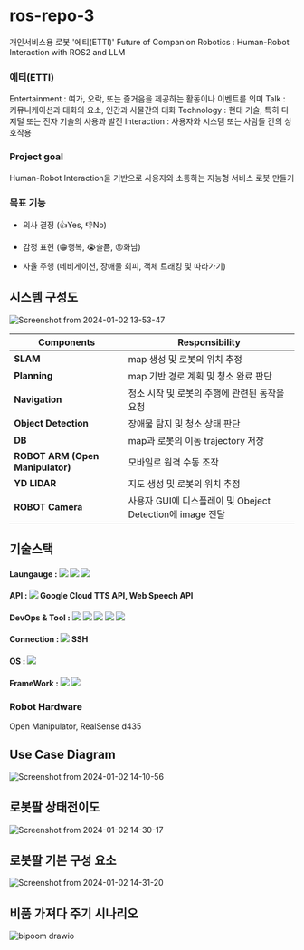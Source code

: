 # ros-repo-3
개인서비스용 로봇 '에티(ETTI)' Future of Companion Robotics : Human-Robot Interaction with ROS2 and LLM

### 에티(ETTI)

Entertainment : 여가, 오락, 또는 즐거음을 제공하는 활동이나 이벤트를 의미
Talk : 커뮤니케이션과 대화의 요소, 인간과 사물간의 대화
Technology : 현대 기술, 특히 디지털 또는 전자 기술의 사용과 발전
Interaction : 사용자와 시스템 또는 사람들 간의 상호작용

### Project goal
Human-Robot Interaction을 기반으로 사용자와 소통하는 지능형 서비스 로봇 만들기 

### 목표 기능 

- 의사 결정 (👍Yes, 👎No)

- 감정 표현 (😁행복, 😭슬픔, 😡화남)

- 자율 주행 (네비게이션, 장애물 회피, 객체 트래킹 및 따라가기) 



## 시스템 구성도
![Screenshot from 2024-01-02 13-53-47](https://github.com/addinedu-ros-3rd/ros-repo-3/assets/146153568/491d80cc-f796-467c-8124-3bb47f20dafe)

|Components|Responsibility|
|---|---|
|**SLAM**|map 생성 및 로봇의 위치 추정|
|**Planning**|map 기반 경로 계획 및 청소 완료 판단|
|**Navigation**|청소 시작 및 로봇의 주행에 관련된 동작을 요청|
|**Object Detection**|장애물 탐지 및 청소 상태 판단|
|**DB**|map과 로봇의 이동 trajectory 저장|
|**ROBOT ARM (Open Manipulator)**|모바일로 원격 수동 조작|
|**YD LIDAR**|지도 생성 및 로봇의 위치 추정|
|**ROBOT Camera**|사용자 GUI에 디스플레이 및 Obeject Detection에 image 전달|

## 기술스택
#### Laungauge : <img src="https://img.shields.io/badge/Python-3776AB?style=flat-square&logo=Python&logoColor=white"/> <img src="https://img.shields.io/badge/C++-00599C?style=flat-square&logo=C%2B%2B&logoColor=white"/> <img src="https://img.shields.io/badge/JavaScript-F7DF1E?style=flat-square&logo=javascript&logoColor=black"/>

#### API : <img src="https://img.shields.io/badge/Google Cloud-4285F4?style=flat-square&logo=Google Cloud&logoColor=white"/> Google Cloud TTS API, Web Speech API

#### DevOps & Tool : <img src="https://img.shields.io/badge/Amazon AWS-232F3E?style=flat-square&logo=amazonaws&logoColor=white"/> <img src="https://img.shields.io/badge/GitHub-181717?style=flat-square&logo=GitHub&logoColor=white"/> <img src="https://img.shields.io/badge/MySQL-4479A1?style=flat-square&logo=MySQL&logoColor=white"/> <img src="https://img.shields.io/badge/Docker-2496ED?style=flat-square&logo=Docker&logoColor=white"/> <img src="https://img.shields.io/badge/Jira-0052CC?style=flat-square&logo=Jira&logoColor=white"/>

#### Connection : <img src="https://img.shields.io/badge/ROS-22314E?style=flat-square&logo=ROS&logoColor=white"/> SSH

#### OS : <img src="https://img.shields.io/badge/Ubuntu-E95420?style=flat-square&logo=Ubuntu&logoColor=white"/>

#### FrameWork : <img src="https://img.shields.io/badge/Flask-000000?style=flat-square&logo=flask&logoColor=white"/> <img src="https://img.shields.io/badge/OpenAI-412991?style=flat-square&logo=OpenAI&logoColor=white"/>

### Robot Hardware 
Open Manipulator, RealSense d435






## Use Case Diagram
![Screenshot from 2024-01-02 14-10-56](https://github.com/addinedu-ros-3rd/ros-repo-3/assets/146153568/300d21e0-f566-41df-aac1-43a6956aaf1e)

## 로봇팔 상태전이도
![Screenshot from 2024-01-02 14-30-17](https://github.com/addinedu-ros-3rd/ros-repo-3/assets/146153568/1669fa5f-473a-4a62-b043-8e910a9c7cd3)

## 로봇팔 기본 구성 요소
![Screenshot from 2024-01-02 14-31-20](https://github.com/addinedu-ros-3rd/ros-repo-3/assets/146153568/7b9c7e8b-d9f4-40cd-9649-b8c86d72ec11)

## 비품 가져다 주기 시나리오
![bipoom drawio](https://github.com/addinedu-ros-3rd/ros-repo-3/assets/146153568/a4704649-b1ed-47cb-92a2-4745ab69350f)





